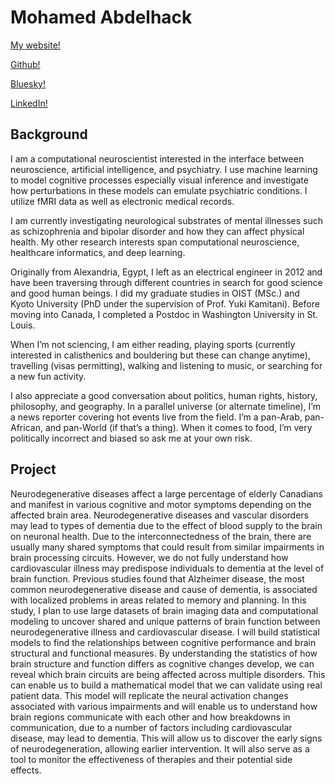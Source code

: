 # Mohamed Abdelhack

[My website!](https://mabdelhack.github.io/)

[Github!](https://github.com/mabdelhack)

[Bluesky!](https://bsky.app/profile/mabdelhack.bsky.social)

[LinkedIn!](https://www.linkedin.com/in/mabdelhack)


## Background

I am a computational neuroscientist interested in the interface between neuroscience, artificial intelligence, and psychiatry. I use machine learning to model cognitive processes especially visual inference and investigate how perturbations in these models can emulate psychiatric conditions. I utilize fMRI data as well as electronic medical records.

I am currently investigating neurological substrates of mental illnesses such as schizophrenia and bipolar disorder and how they can affect physical health. My other research interests span computational neuroscience, healthcare informatics, and deep learning.

Originally from Alexandria, Egypt, I left as an electrical engineer in 2012 and have been traversing through different countries in search for good science and good human beings. I did my graduate studies in OIST (MSc.) and Kyoto University (PhD under the supervision of Prof. Yuki Kamitani). Before moving into Canada, I completed a Postdoc in Washington University in St. Louis.

When I’m not sciencing, I am either reading, playing sports (currently interested in calisthenics and bouldering but these can change anytime), travelling (visas permitting), walking and listening to music, or searching for a new fun activity.

I also appreciate a good conversation about politics, human rights, history, philosophy, and geography. In a parallel universe (or alternate timeline), I’m a news reporter covering hot events live from the field. I’m a pan-Arab, pan-African, and pan-World (if that’s a thing). When it comes to food, I’m very politically incorrect and biased so ask me at your own risk.

## Project

Neurodegenerative diseases affect a large percentage of elderly Canadians and manifest in various cognitive and motor symptoms depending on the affected brain area. Neurodegenerative diseases and vascular disorders may lead to types of dementia due to the effect of blood supply to the brain on neuronal health. Due to the interconnectedness of the brain, there are usually many shared symptoms that could result from similar impairments in brain processing circuits. However, we do not fully understand how cardiovascular illness may predispose individuals to dementia at the level of brain function. Previous studies found that Alzheimer disease, the most common neurodegenerative disease and cause of dementia, is associated with localized problems in areas related to memory and planning. In this study, I plan to use large datasets of brain imaging data and computational modeling to uncover shared and unique patterns of brain function between neurodegenerative illness and cardiovascular disease. I will build statistical models to find the relationships between cognitive performance and brain structural and functional measures. By understanding the statistics of how brain structure and function differs as cognitive changes develop, we can reveal which brain circuits are being affected across multiple disorders. This can enable us to build a mathematical model that we can validate using real patient data. This model will replicate the neural activation changes associated with various impairments and will enable us to understand how brain regions communicate with each other and how breakdowns in communication, due to a number of factors including cardiovascular disease, may lead to dementia. This will allow us to discover the early signs of neurodegeneration, allowing earlier intervention. It will also serve as a tool to monitor the effectiveness of therapies and their potential side effects.

